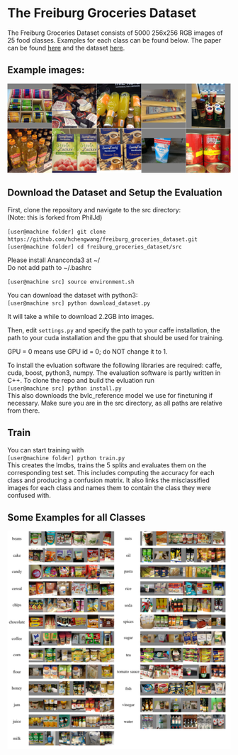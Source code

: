 # The Freiburg Groceries Dataset
The Freiburg Groceries Dataset consists of 5000 256x256 RGB images of 25 food classes. Examples for each class can be found below. The paper can be found [here](http://ais.informatik.uni-freiburg.de/publications/papers/jund16groceries.pdf) and the dataset [here](http://www2.informatik.uni-freiburg.de/~eitel/freiburg_groceries_dataset.html).

## Example images:
![Example images](figures/examples.png?raw=true "Example Images")
## Download the Dataset and Setup the Evaluation
First, clone the repository and navigate to the src directory: <br>
(Note: this is forked from PhilJd)

`[user@machine folder] git clone https://github.com/hchengwang/freiburg_groceries_dataset.git` <br>
`[user@machine folder] cd freiburg_groceries_dataset/src` <br>

Please install Ananconda3 at ~/ <br>
Do not add path to ~/.bashrc

`[user@machine src] source environment.sh`

You can download the dataset with python3: <br>
`[user@machine src] python download_dataset.py`

It will take a while to download 2.2GB into images.

Then, edit `settings.py` and specify the path to your caffe installation,
the path to your cuda installation and the gpu that should be used for training.

GPU = 0 means use GPU id = 0; do NOT change it to 1.

To install the evluation software the following libraries are required: caffe, cuda, boost, python3, numpy.
The evaluation software is partly written in C++. To clone the repo and build the evluation run <br>
`[user@machine src] python install.py`<br>
This also downloads the bvlc_reference model we use for finetuning if necessary. Make sure you are 
in the src directory, as all paths are relative from there.

## Train
You can start training with <br>
`[user@machine folder] python train.py` <br>
This creates the lmdbs, trains the 5 splits and evaluates them on the corresponding test set. This includes
computing the accuracy for each class and producing a confusion matrix.
It also links the misclassified images for each class and names them to contain
the class they were confused with.

## Some Examples for all Classes
![Class overview images](figures/class_overview.png?raw=true "Class Overview Images")
